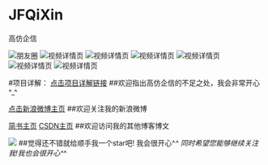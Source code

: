 # JFQiXin
高仿企信

![朋友圈](http://7pum4h.com1.z0.glb.clouddn.com/JFQX%E6%9C%8B%E5%8F%8B%E5%9C%88.gif)
![视频详情页](http://7pum4h.com1.z0.glb.clouddn.com/JFQX%E4%BE%A7%E8%BE%B9%E6%A0%8F.gif)
![视频详情页](http://7pum4h.com1.z0.glb.clouddn.com/JFQX%E4%BE%A7%E8%BE%B9%E6%A0%8F.gif)
![视频详情页](http://7pum4h.com1.z0.glb.clouddn.com/JFQX%E5%8A%A8%E7%94%BB.gif)
![视频详情页](http://7pum4h.com1.z0.glb.clouddn.com/JFQX%E6%97%A5%E5%8E%86%E8%A1%A8.gif)
![视频详情页](http://7pum4h.com1.z0.glb.clouddn.com/JFQX%E6%9C%8B%E5%8F%8B%E5%9C%88.gif)
![视频详情页](http://7pum4h.com1.z0.glb.clouddn.com/JFQXu%E9%80%89%E6%8B%A9%E8%8F%9C%E5%8D%95.gif)



#项目详解：
[点击项目详解链接](http://www.jianshu.com/p/87b9194c4b01)
##欢迎指出高仿企信的不足之处，我会非常开心^_^ 


[点击新浪微博主页](http://weibo.com/3876651083/profile?rightmod=1&wvr=6&mod=personinfo)
##欢迎关注我的新浪微博


[简书主页](http://www.jianshu.com/users/be0e45643dcf/latest_articles)
[CSDN主页](http://blog.csdn.net/tubiebutu)
##欢迎访问我的其他博客博文


![](http://7pum4h.com1.z0.glb.clouddn.com/githubStar.png)
##觉得还不错就给顺手我一个star吧! 我会很开心^_^ 同时希望您能够继续关注我!我也会很开心^_^
